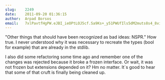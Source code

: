 ```yaml
---
slug:    2249
date:    2011-09-20 01:36:15
author:  Arpad Borsos
email:   7xlPavtfHgPW.eJBI_ieOPtLOJ5cf.Sa9Ks+_y51PWUfIls5dM2muts8s4_8virzAJ
---
```


"Other things that should have been recognized as bad ideas: NSPR."
How true. I never understood why it was necessary to recreate the
types (bool for example) that are already in the stdlib.

I also did some refactoring some time ago and remember one of the
changes was rejected because it broke a frozen interface. Or wait, it
was not frozen but extensions depended on it? Hm no matter. It`s good
to hear that some of that cruft is finally being cleaned up.
